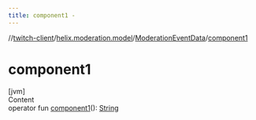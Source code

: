 ```yaml
---
title: component1 -
---
```

//[twitch-client](../../index.md)/[helix.moderation.model](../index.md)/[ModerationEventData](index.md)/[component1](component1.md)



# component1  
[jvm]  
Content  
operator fun [component1](component1.md)(): [String](https://kotlinlang.org/api/latest/jvm/stdlib/kotlin/-string/index.html)  



